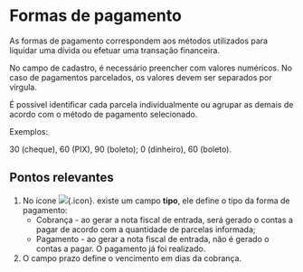 # Formas de pagamento

As formas de pagamento correspondem aos métodos utilizados para liquidar uma dívida ou efetuar uma transação financeira.

No campo de cadastro, é necessário preencher com valores numéricos. No caso de pagamentos parcelados, os valores devem ser separados por vírgula.

É possível identificar cada parcela individualmente ou agrupar as demais de acordo com o método de pagamento selecionado.

Exemplos:

30 (cheque), 60 (PIX), 90 (boleto);
0 (dinheiro), 60 (boleto).

## Pontos relevantes

1. No ícone ![](https://static.zenerp.app.br/icons/purchase/purchasePayment.svg){.icon}. existe um campo **tipo**, ele define o tipo da forma de pagamento:
    * Cobrança - ao gerar a nota fiscal de entrada, será gerado o contas a pagar de acordo com a quantidade de parcelas informada;
    * Pagamento - ao gerar a nota fiscal de entrada, não é gerado o contas a pagar. O pagamento já foi realizado.
1. O campo prazo define o vencimento em dias da cobrança.